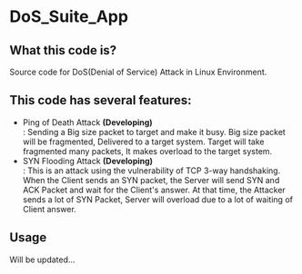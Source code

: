 # DoS_Suite_App

## What this code is?
Source code for DoS(Denial of Service) Attack in Linux Environment.

## This code has several features:
- Ping of Death Attack <b>(Developing)</b>
<br>: Sending a Big size packet to target and make it busy. Big size packet will be fragmented, Delivered to a target system. Target will take fragmented many packets, It makes overload to the target system. 
- SYN Flooding Attack <b>(Developing)</b>
<br>: This is an attack using the vulnerability of TCP 3-way handshaking. When the Client sends an SYN packet, the Server will send SYN and ACK Packet and wait for the Client's answer. At that time, the Attacker sends a lot of SYN Packet, Server will overload due to a lot of waiting of Client answer.

## Usage
Will be updated...
